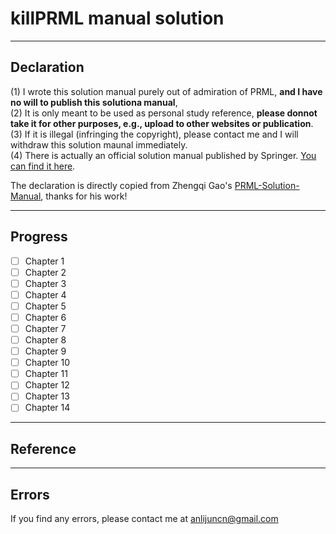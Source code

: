 # killPRML manual solution
---
## Declaration

(1) I wrote this solution manual purely out of admiration of PRML, **and I have no will to publish this solutiona manual**,  
(2) It is only meant to be used as personal study reference, **please donnot take it for other purposes, e.g., upload to other websites or publication**.  
(3) If it is illegal (infringing the copyright), please contact me and I will withdraw this solution maunal immediately.  
(4) There is actually an official solution manual published by Springer. [You can find it here](https://www.springer.com/gb/book/9780387310732).

The declaration is directly copied from Zhengqi Gao's [PRML-Solution-Manual](https://github.com/zhengqigao/PRML-Solution-Manual), thanks for his work!

---
## Progress
- [ ] Chapter 1
- [ ] Chapter 2
- [ ] Chapter 3
- [ ] Chapter 4
- [ ] Chapter 5
- [ ] Chapter 6
- [ ] Chapter 7
- [ ] Chapter 8
- [ ] Chapter 9
- [ ] Chapter 10
- [ ] Chapter 11
- [ ] Chapter 12
- [ ] Chapter 13
- [ ] Chapter 14
---
## Reference
---
## Errors
If you find any errors, please contact me at anlijuncn@gmail.com
